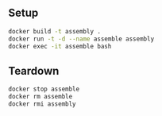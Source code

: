 ## Setup

```sh
docker build -t assembly .
docker run -t -d --name assemble assembly
docker exec -it assemble bash
```

## Teardown

```sh
docker stop assemble
docker rm assemble
docker rmi assembly
```
